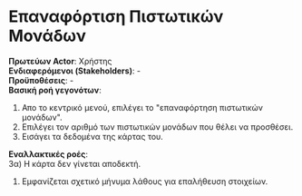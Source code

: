 # Επαναφόρτιση Πιστωτικών Μονάδων

**Πρωτεύων Actor**: Χρήστης  
**Ενδιαφερόμενοι (Stakeholders)**: -  
**Προϋποθέσεις**: -  
**Βασική ροή γεγονότων**:   
1) Απο το κεντρικό μενού, επιλέγει το "επαναφόρτηση πιστωτικών μονάδων".
2) Επιλέγει τον αριθμό των πιστωτικών μονάδων που θέλει να προσθέσει.
3) Εισάγει τα δεδομένα της κάρτας του.


**Εναλλακτικές ροές**:   
3α) Η κάρτα δεν γίνεται αποδεκτή.  
1. Εμφανίζεται σχετικό μήνυμα λάθους για επαλήθευση στοιχείων.  
 
